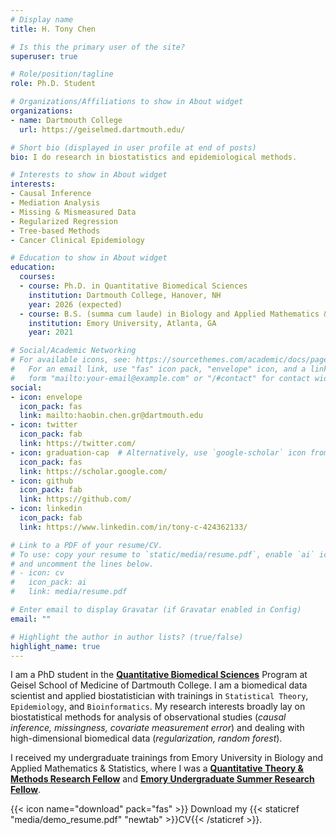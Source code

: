```yaml
---
# Display name
title: H. Tony Chen

# Is this the primary user of the site?
superuser: true

# Role/position/tagline
role: Ph.D. Student

# Organizations/Affiliations to show in About widget
organizations:
- name: Dartmouth College
  url: https://geiselmed.dartmouth.edu/

# Short bio (displayed in user profile at end of posts)
bio: I do research in biostatistics and epidemiological methods.

# Interests to show in About widget
interests:
- Causal Inference 
- Mediation Analysis
- Missing & Mismeasured Data
- Regularized Regression
- Tree-based Methods
- Cancer Clinical Epidemiology

# Education to show in About widget
education:
  courses:
  - course: Ph.D. in Quantitative Biomedical Sciences
    institution: Dartmouth College, Hanover, NH
    year: 2026 (expected)
  - course: B.S. (summa cum laude) in Biology and Applied Mathematics & Statistics
    institution: Emory University, Atlanta, GA
    year: 2021

# Social/Academic Networking
# For available icons, see: https://sourcethemes.com/academic/docs/page-builder/#icons
#   For an email link, use "fas" icon pack, "envelope" icon, and a link in the
#   form "mailto:your-email@example.com" or "/#contact" for contact widget.
social:
- icon: envelope
  icon_pack: fas
  link: mailto:haobin.chen.gr@dartmouth.edu
- icon: twitter
  icon_pack: fab
  link: https://twitter.com/
- icon: graduation-cap  # Alternatively, use `google-scholar` icon from `ai` icon pack
  icon_pack: fas
  link: https://scholar.google.com/
- icon: github
  icon_pack: fab
  link: https://github.com/
- icon: linkedin
  icon_pack: fab
  link: https://www.linkedin.com/in/tony-c-424362133/

# Link to a PDF of your resume/CV.
# To use: copy your resume to `static/media/resume.pdf`, enable `ai` icons in `params.toml`, 
# and uncomment the lines below.
# - icon: cv
#   icon_pack: ai
#   link: media/resume.pdf

# Enter email to display Gravatar (if Gravatar enabled in Config)
email: ""

# Highlight the author in author lists? (true/false)
highlight_name: true
---
```


I am a PhD student in the [**Quantitative Biomedical Sciences**](https://geiselmed.dartmouth.edu/qbs/) Program at Geisel School of Medicine of Dartmouth College. I am a biomedical data scientist and applied biostatistician with trainings in `Statistical Theory`, `Epidemiology`, and `Bioinformatics`. My research interests broadly lay on biostatistical methods for analysis of observational studies (_causal inference, missingness, covariate measurement error_) and dealing with high-dimensional biomedical data (_regularization, random forest_).

I received my undergraduate trainings from Emory University in Biology and Applied Mathematics & Statistics, where I was a [**Quantitative Theory & Methods Research Fellow**](http://quantitative.emory.edu/people/undergraduate-fellows.html) and [**Emory Undergraduate Summer Research Fellow**](http://college.emory.edu/undergraduate-research/summer/index.html).

{{< icon name="download" pack="fas" >}} Download my {{< staticref "media/demo_resume.pdf" "newtab" >}}CV{{< /staticref >}}.
